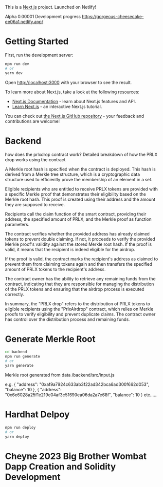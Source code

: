 This is a [Next.js](https://nextjs.org/) project. Launched on Netlify!

Alpha 0.00001 Development progress
https://gorgeous-cheesecake-ee06a1.netlify.app/


# Getting Started

First, run the development server:

```bash
npm run dev
# or
yarn dev
```



Open [http://localhost:3000](http://localhost:3000) with your browser to see the result.

To learn more about Next.js, take a look at the following resources:

- [Next.js Documentation](https://nextjs.org/docs) - learn about Next.js features and API.
- [Learn Next.js](https://nextjs.org/learn) - an interactive Next.js tutorial.

You can check out [the Next.js GitHub repository](https://github.com/vercel/next.js/) - your feedback and contributions are welcome!

# Backend

how does the prlxdrop contract work?
Detailed breakdown of how the PRLX drop works using the contract

A Merkle root hash is specified when the contract is deployed. This hash is derived from a Merkle tree structure, which is a cryptographic data structure used to efficiently prove the membership of an element in a set.

Eligible recipients who are entitled to receive PRLX tokens are provided with a specific Merkle proof that demonstrates their eligibility based on the Merkle root hash. This proof is created using their address and the amount they are supposed to receive.

Recipients call the claim function of the smart contract, providing their address, the specified amount of PRLX, and the Merkle proof as function parameters.

The contract verifies whether the provided address has already claimed tokens to prevent double claiming. If not, it proceeds to verify the provided Merkle proof's validity against the stored Merkle root hash. If the proof is valid, it means that the recipient is indeed eligible for the airdrop.

If the proof is valid, the contract marks the recipient's address as claimed to prevent them from claiming tokens again and then transfers the specified amount of PRLX tokens to the recipient's address.

The contract owner has the ability to retrieve any remaining funds from the contract, indicating that they are responsible for managing the distribution of the PRLX tokens and ensuring that the airdrop process is executed correctly.

In summary, the "PRLX drop" refers to the distribution of PRLX tokens to eligible recipients using the "PrlxAirdrop" contract, which relies on Merkle proofs to verify eligibility and prevent duplicate claims. The contract owner has control over the distribution process and remaining funds.

# Generate Merkle Root


```bash
cd backend
npm run generate
# or
yarn generate
```
Merkle root generated from data  /backend/src/input.js

e.g.
{
  "address": "0xaf9a7924c633ab3f22ad342bca6ad300f662d053",
  "balance": 10
},
{
  "address": "0x6e6028a25f1e219e04af3c51690ea06da2a7e68f",
  "balance": 10
}
etc......

# Hardhat Delpoy

```bash
npm run deploy
# or
yarn deploy
```

# Cheyne 2023 Big Brother Wombat Dapp Creation and Solidity Development
